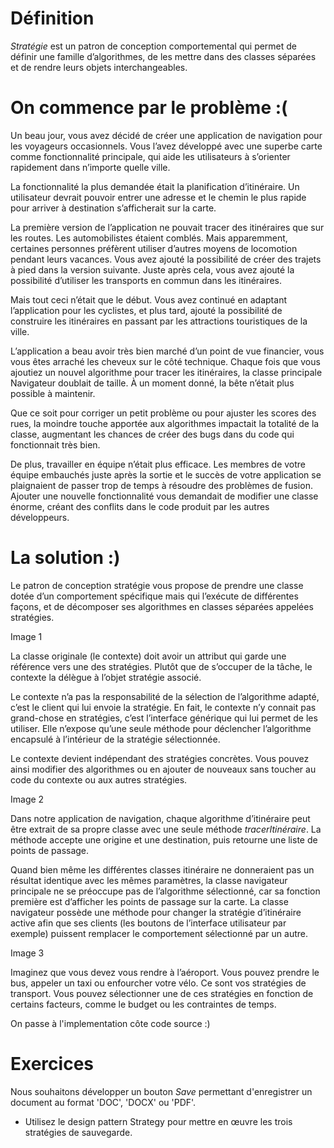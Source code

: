 # Définition 

*Stratégie* est un patron de conception comportemental qui permet de définir une famille d’algorithmes, de les mettre dans des classes séparées et de rendre leurs objets interchangeables.

# On commence par le problème :(

Un beau jour, vous avez décidé de créer une application de navigation pour les voyageurs occasionnels. Vous l’avez développé avec une superbe carte comme fonctionnalité principale, qui aide les utilisateurs à s’orienter rapidement dans n’importe quelle ville.

La fonctionnalité la plus demandée était la planification d’itinéraire. Un utilisateur devrait pouvoir entrer une adresse et le chemin le plus rapide pour arriver à destination s’afficherait sur la carte.

La première version de l’application ne pouvait tracer des itinéraires que sur les routes. Les automobilistes étaient comblés. Mais apparemment, certaines personnes préfèrent utiliser d’autres moyens de locomotion pendant leurs vacances. Vous avez ajouté la possibilité de créer des trajets à pied dans la version suivante. Juste après cela, vous avez ajouté la possibilité d’utiliser les transports en commun dans les itinéraires.

Mais tout ceci n’était que le début. Vous avez continué en adaptant l’application pour les cyclistes, et plus tard, ajouté la possibilité de construire les itinéraires en passant par les attractions touristiques de la ville.


L’application a beau avoir très bien marché d’un point de vue financier, vous vous êtes arraché les cheveux sur le côté technique. Chaque fois que vous ajoutiez un nouvel algorithme pour tracer les itinéraires, la classe principale Navigateur doublait de taille. À un moment donné, la bête n’était plus possible à maintenir.

Que ce soit pour corriger un petit problème ou pour ajuster les scores des rues, la moindre touche apportée aux algorithmes impactait la totalité de la classe, augmentant les chances de créer des bugs dans du code qui fonctionnait très bien.

De plus, travailler en équipe n’était plus efficace. Les membres de votre équipe embauchés juste après la sortie et le succès de votre application se plaignaient de passer trop de temps à résoudre des problèmes de fusion. Ajouter une nouvelle fonctionnalité vous demandait de modifier une classe énorme, créant des conflits dans le code produit par les autres développeurs.

# La solution :)

Le patron de conception stratégie vous propose de prendre une classe dotée d’un comportement spécifique mais qui l’exécute de différentes façons, et de décomposer ses algorithmes en classes séparées appelées stratégies.

Image 1

La classe originale (le contexte) doit avoir un attribut qui garde une référence vers une des stratégies. Plutôt que de s’occuper de la tâche, le contexte la délègue à l’objet stratégie associé.

Le contexte n’a pas la responsabilité de la sélection de l’algorithme adapté, c’est le client qui lui envoie la stratégie. En fait, le contexte n’y connait pas grand-chose en stratégies, c’est l’interface générique qui lui permet de les utiliser. Elle n’expose qu’une seule méthode pour déclencher l’algorithme encapsulé à l’intérieur de la stratégie sélectionnée.

Le contexte devient indépendant des stratégies concrètes. Vous pouvez ainsi modifier des algorithmes ou en ajouter de nouveaux sans toucher au code du contexte ou aux autres stratégies.

Image 2

Dans notre application de navigation, chaque algorithme d’itinéraire peut être extrait de sa propre classe avec une seule méthode *tracerItinéraire*. La méthode accepte une origine et une destination, puis retourne une liste de points de passage.

Quand bien même les différentes classes itinéraire ne donneraient pas un résultat identique avec les mêmes paramètres, la classe navigateur principale ne se préoccupe pas de l’algorithme sélectionné, car sa fonction première est d’afficher les points de passage sur la carte. La classe navigateur possède une méthode pour changer la stratégie d’itinéraire active afin que ses clients (les boutons de l’interface utilisateur par exemple) puissent remplacer le comportement sélectionné par un autre.

Image 3

Imaginez que vous devez vous rendre à l’aéroport. Vous pouvez prendre le bus, appeler un taxi ou enfourcher votre vélo. Ce sont vos stratégies de transport. Vous pouvez sélectionner une de ces stratégies en fonction de certains facteurs, comme le budget ou les contraintes de temps.

On passe à l'implementation côte code source :)


# Exercices

Nous souhaitons développer un bouton *Save* permettant d'enregistrer un document au format 'DOC', 'DOCX' ou 'PDF'.
- Utilisez le design pattern Strategy pour mettre en œuvre les trois stratégies de sauvegarde.